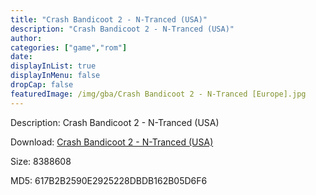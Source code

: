 ```yaml
---
title: "Crash Bandicoot 2 - N-Tranced (USA)"
description: "Crash Bandicoot 2 - N-Tranced (USA)"
author: 
categories: ["game","rom"]
date: 
displayInList: true
displayInMenu: false
dropCap: false
featuredImage: /img/gba/Crash Bandicoot 2 - N-Tranced [Europe].jpg
---
```


Description: Crash Bandicoot 2 - N-Tranced (USA)

Download: <a style="text-decoration:underline;" href="https://mega.nz/#!PWRGySwQ!g-_1piHYEIjUUWr3kWCGJY1zYnyu0ZLl8jwC2I6xC2k" target = "_blank" rel = "nofollow" > Crash Bandicoot 2 - N-Tranced (USA)</a>

Size: 8388608

MD5: 617B2B2590E2925228DBDB162B05D6F6

